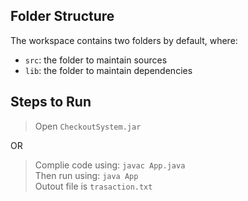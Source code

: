 ## Folder Structure

The workspace contains two folders by default, where:

- `src`: the folder to maintain sources
- `lib`: the folder to maintain dependencies


## Steps to Run

> Open `CheckoutSystem.jar`

OR

> Complie code using: `javac App.java` \
> Then run using: `java App`\
> Outout file is `trasaction.txt`